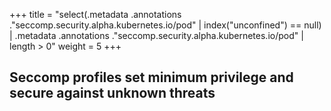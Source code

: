 +++
title = "select(.metadata .annotations .\"seccomp.security.alpha.kubernetes.io/pod\" | index(\"unconfined\") == null) | .metadata .annotations .\"seccomp.security.alpha.kubernetes.io/pod\" | length > 0"
weight = 5
+++

## Seccomp profiles set minimum privilege and secure against unknown threats
